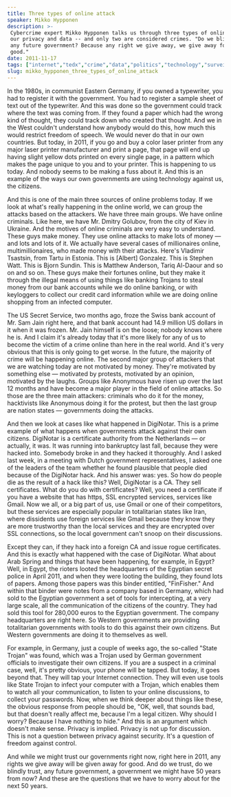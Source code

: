 ```yaml
---
title: Three types of online attack
speaker: Mikko Hypponen
description: >-
 Cybercrime expert Mikko Hypponen talks us through three types of online attack on
 our privacy and data -- and only two are considered crimes. "Do we blindly trust
 any future government? Because any right we give away, we give away for
 good."
date: 2011-11-17
tags: ["internet","tedx","crime","data","politics","technology","surveillance","encryption"]
slug: mikko_hypponen_three_types_of_online_attack
---
```


In the 1980s, in communist Eastern Germany, if you owned a typewriter, you had to register
it with the government. You had to register a sample sheet of text out of the typewriter.
And this was done so the government could track where the text was coming from. If they
found a paper which had the wrong kind of thought, they could track down who created that
thought. And we in the West couldn't understand how anybody would do this, how much this
would restrict freedom of speech. We would never do that in our own countries. But today,
in 2011, if you go and buy a color laser printer from any major laser printer manufacturer
and print a page, that page will end up having slight yellow dots printed on every single
page, in a pattern which makes the page unique to you and to your printer. This is
happening to us today. And nobody seems to be making a fuss about it. And this is an
example of the ways our own governments are using technology against us, the
citizens.

And this is one of the main three sources of online problems today. If we look at what's
really happening in the online world, we can group the attacks based on the attackers. We
have three main groups. We have online criminals. Like here, we have Mr. Dmitry Golubov,
from the city of Kiev in Ukraine. And the motives of online criminals are very easy to
understand. These guys make money. They use online attacks to make lots of money — and
lots and lots of it. We actually have several cases of millionaires online,
multimillionaires, who made money with their attacks. Here's Vladimir Tsastsin, from Tartu
in Estonia. This is [Albert] Gonzalez. This is Stephen Watt. This is Bjorn Sundin. This is
Matthew Anderson, Tariq Al-Daour and so on and so on. These guys make their fortunes
online, but they make it through the illegal means of using things like banking Trojans to
steal money from our bank accounts while we do online banking, or with keyloggers to
collect our credit card information while we are doing online shopping from an infected
computer.

The US Secret Service, two months ago, froze the Swiss bank account of Mr. Sam Jain right
here, and that bank account had 14.9 million US dollars in it when it was frozen. Mr. Jain
himself is on the loose; nobody knows where he is. And I claim it's already today that
it's more likely for any of us to become the victim of a crime online than here in the
real world. And it's very obvious that this is only going to get worse. In the future, the
majority of crime will be happening online. The second major group of attackers that we are
watching today are not motivated by money. They're motivated by something else — motivated
by protests, motivated by an opinion, motivated by the laughs. Groups like Anonymous have
risen up over the last 12 months and have become a major player in the field of online
attacks. So those are the three main attackers: criminals who do it for the money,
hacktivists like Anonymous doing it for the protest, but then the last group are nation
states — governments doing the attacks.

And then we look at cases like what happened in DigiNotar. This is a prime example of what
happens when governments attack against their own citizens. DigiNotar is a certificate
authority from the Netherlands — or actually, it was. It was running into bankruptcy last
fall, because they were hacked into. Somebody broke in and they hacked it thoroughly. And
I asked last week, in a meeting with Dutch government representatives, I asked one of the
leaders of the team whether he found plausible that people died because of the DigiNotar
hack. And his answer was: yes. So how do people die as the result of a hack like this?
Well, DigiNotar is a CA. They sell certificates. What do you do with certificates? Well,
you need a certificate if you have a website that has https, SSL encrypted services,
services like Gmail. Now we all, or a big part of us, use Gmail or one of their
competitors, but these services are especially popular in totalitarian states like Iran,
where dissidents use foreign services like Gmail because they know they are more
trustworthy than the local services and they are encrypted over SSL connections, so the
local government can't snoop on their discussions.

Except they can, if they hack into a foreign CA and issue rogue certificates. And this is
exactly what happened with the case of DigiNotar. What about Arab Spring and things that
have been happening, for example, in Egypt? Well, in Egypt, the rioters looted the
headquarters of the Egyptian secret police in April 2011, and when they were looting the
building, they found lots of papers. Among those papers was this binder entitled,
"FinFisher." And within that binder were notes from a company based in Germany, which had
sold to the Egyptian government a set of tools for intercepting, at a very large scale,
all the communication of the citizens of the country. They had sold this tool for 280,000
euros to the Egyptian government. The company headquarters are right here. So Western
governments are providing totalitarian governments with tools to do this against their own
citizens. But Western governments are doing it to themselves as well.

For example, in Germany, just a couple of weeks ago, the so-called "State Trojan" was
found, which was a Trojan used by German government officials to investigate their own
citizens. If you are a suspect in a criminal case, well, it's pretty obvious, your phone
will be tapped. But today, it goes beyond that. They will tap your Internet connection.
They will even use tools like State Trojan to infect your computer with a Trojan, which
enables them to watch all your communication, to listen to your online discussions, to
collect your passwords. Now, when we think deeper about things like these, the obvious
response from people should be, "OK, well, that sounds bad, but that doesn't really affect
me, because I'm a legal citizen. Why should I worry? Because I have nothing to hide." And
this is an argument which doesn't make sense. Privacy is implied. Privacy is not up for
discussion. This is not a question between privacy against security. It's a question of
freedom against control.

And while we might trust our governments right now, right here in 2011, any rights we give
away will be given away for good. And do we trust, do we blindly trust, any future
government, a government we might have 50 years from now? And these are the questions that
we have to worry about for the next 50 years.

<!--
ad_duration=3.33
comment_count=112
event="TEDxBrussels"
external_start_time=0
intro_duration=11.82
is_subtitle_required="False"
is_talk_featured="True"
language="en"
language_swap="False"
native_language="en"
number_of_related_talks=6
number_of_speakers=1
number_of_subtitled_videos=36
number_of_tags=8
number_of_talk_download_languages=36
number_of_talk_more_resources=0
number_of_talk_recommendations=0
number_of_talks_take_actions=0
post_ad_duration=0.83
published_timestamp="2012-01-18 14:54:24"
recording_date="2011-11-17"
speaker_description="Cybersecurity expert"
speaker_is_published=1
speaker_name="Mikko Hypponen"
speaker_what_others_say="Hypponen believes that malware attacks will increasingly be directed at social networks."
talk_name="Three types of online attack"
talks_tags=["internet","tedx","crime","data","politics","technology","surveillance","encryption"]
url_photo_speaker="https://pe.tedcdn.com/images/ted/d9f160dbbe95b56b610123ebea4b67ac34848e50_254x191.jpg"
url_photo_talk="https://pe.tedcdn.com/images/ted/250c558c0c61fa283e06b0ee40a19af0e3045c2a_800x600.jpg"
url_webpage="https://www.ted.com/talks/mikko_hypponen_three_types_of_online_attack"
video_type_name="TEDx Talk"
-->